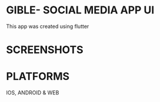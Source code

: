# GIBLE- SOCIAL MEDIA APP UI
This app was created using flutter

# SCREENSHOTS



# PLATFORMS
IOS, ANDROID & WEB
